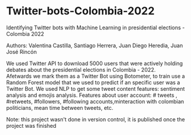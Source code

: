 # Twitter-bots-Colombia-2022
Identifying Twitter bots with Machine Learning in presidential elections - Colombia 2022

Authors: Valentina Castilla, Santiago Herrera, Juan Diego Heredia, Juan José Rincón

We used Twitter API to download 5000 users that were actively holding debates about the presidential elections in Colombia - 2022. <br>
Afetwards we mark them as a Twitter Bot using Botometer, to train use a Random Forest model that we used to predict if an specific user was a Twitter Bot.
We used NLP to get some tweet content features: sentiment analysis and emojis analysis. Features about user account: # tweets , #retweets, #followers, #following accounts,minteraction with colombian politicians, mean time between tweets, etc.

Note: this project wasn't done in version control, it is published once the project was finished
